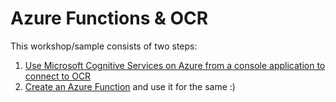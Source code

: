 # Azure Functions & OCR

This workshop/sample consists of two steps:

1. [Use Microsoft Cognitive Services on Azure from a console application to connect to OCR](https://github.com/msimecek/Azure-Functions-OCR/blob/master/Part%201/Cognitive%20Services%20-%20OCR.md)
2. [Create an Azure Function](https://github.com/msimecek/Azure-Functions-OCR/blob/master/Part%202/Azure%20Functions%20-%20OCR.md) and use it for the same :)
